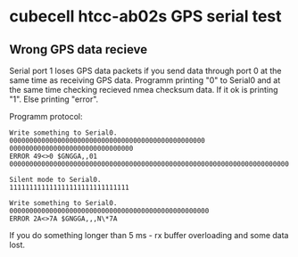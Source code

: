 # cubecell htcc-ab02s GPS serial test

## Wrong GPS data recieve

Serial port 1 loses GPS data packets if you send data through port 0 at the same time as receiving GPS data.
Programm printing "0" to Serial0 and at the same time checking recieved nmea checksum data. If it ok is printing "1". Else printing "error".

Programm protocol:

```
Write something to Serial0.
0000000000000000000000000000000000000000000000000
0000000000000000000000000000000
ERROR 49<>0 $GNGGA,,01
0000000000000000000000000000000000000000000000000000000000000000000000

Silent mode to Serial0.
111111111111111111111111111111

Write something to Serial0.
00000000000000000000000000000000000000000000000000
ERROR 2A<>7A $GNGGA,,,N\*7A
```

If you do something longer than 5 ms - rx buffer overloading and some data lost.
